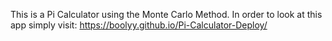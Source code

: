 This is a Pi Calculator using the Monte Carlo Method.
In order to look at this app simply visit: https://boolyy.github.io/Pi-Calculator-Deploy/
